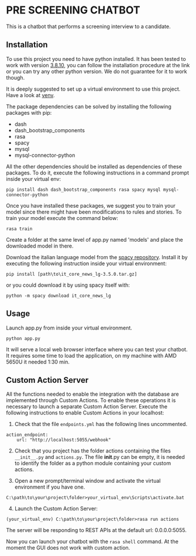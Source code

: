 PRE SCREENING CHATBOT
====================

This is a chatbot that performs a screening interview to a candidate. 

Installation
------------------------

To use this project you need to have python installed. It has been tested to work 
with version [3.8.10](https://www.python.org/downloads/release/python-3810/), 
you can follow the installation procedure at the link or you can try any other 
python version. We do not guarantee for it to work though.

It is deeply suggested to set up a virtual environment to use this project. 
Have a look at [venv](https://packaging.python.org/en/latest/guides/installing-using-pip-and-virtual-environments/).

The package dependencies can be solved by installing the following packages with pip:
 - dash
 - dash_bootstrap_components
 - rasa
 - spacy
 - mysql
 - mysql-connector-python

All the other dependencies should be installed as dependencies of these packages. 
To do it, execute the following instructions in a command prompt inside your virtual env:
```
pip install dash dash_bootstrap_components rasa spacy mysql mysql-connector-python
```

Once you have installed these packages, we suggest you to train your model since there might have been
modifications to rules and stories. To train your model execute the command below:

```
rasa train
```

Create a folder at the same level of app.py named 'models' and place the downloaded model in there.

Download the italian language model from the 
[spacy repository](https://github.com/explosion/spacy-models/releases/tag/it_core_news_lg-3.5.0).
Install it by executing the following instruction inside your virtual environment:

```
pip install [path\to\it_core_news_lg-3.5.0.tar.gz]
```

or you could download it by using spacy itself with:

```
python -m spacy download it_core_news_lg
```

Usage
-----------

Launch app.py from inside your virtual environment.

```
python app.py
```

It will serve a local web browser interface where you can test your chatbot. 
It requires some time to load the application, on my machine with AMD 5650U it needed 1:30 min. 


Custom Action Server
--------------------

All the functions needed to enable the integration with the database are implemented through 
Custom Actions. To enable these operations it is necessary to launch a separate Custom Action Server.
Execute the following instructions to enable Custom Actions in your localhost:

1. Check that the file ```endpoints.yml``` has the following lines uncommented.
```
action_endpoint: 
    url: "http://localhost:5055/webhook"
```

2. Check that you project has the folder actions containing the files ```__init__.py``` and ```actions.py```. 
The file __init__.py can be empty, it is needed to identify the folder as a python module containing your custom actions.

3. Open a new prompt/terminal window and activate the virtual environment if you have one.
```
C:\path\to\your\project\folder>your_virtual_env\Scripts\activate.bat  
```

4. Launch the Custom Action Server:
```
(your_virtual_env) C:\path\to\your\project\folder>rasa run actions
```
The server will be responding to REST APIs at the default url: 0.0.0.0:5055.

Now you can launch your chatbot with the ```rasa shell``` command. At the moment the GUI does not 
work with custom action.